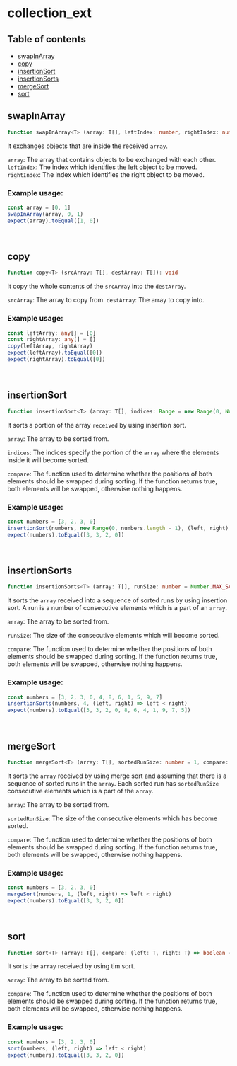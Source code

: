 # collection_ext

## Table of contents
- [swapInArray](https://github.com/ii887522/hydro/blob/master/docs/collection_ext.md#swapInArray)
- [copy](https://github.com/ii887522/hydro/blob/master/docs/collection_ext.md#copy)
- [insertionSort](https://github.com/ii887522/hydro/blob/master/docs/collection_ext.md#insertionSort)
- [insertionSorts](https://github.com/ii887522/hydro/blob/master/docs/collection_ext.md#insertionSorts)
- [mergeSort](https://github.com/ii887522/hydro/blob/master/docs/collection_ext.md#mergeSort)
- [sort](https://github.com/ii887522/hydro/blob/master/docs/collection_ext.md#sort)

## **swapInArray**
```ts
function swapInArray<T> (array: T[], leftIndex: number, rightIndex: number): void
```
It exchanges objects that are inside the received `array`.

`array`: The array that contains objects to be exchanged with each other.
`leftIndex`: The index which identifies the left object to be moved.
`rightIndex`: The index which identifies the right object to be moved.

### **Example usage:**
```ts
const array = [0, 1]
swapInArray(array, 0, 1)
expect(array).toEqual([1, 0])
```
<br />

## **copy**
```ts
function copy<T> (srcArray: T[], destArray: T[]): void
```
It copy the whole contents of the `srcArray` into the `destArray`.

`srcArray`: The array to copy from.
`destArray`: The array to copy into.

### **Example usage:**
```ts
const leftArray: any[] = [0]
const rightArray: any[] = []
copy(leftArray, rightArray)
expect(leftArray).toEqual([0])
expect(rightArray).toEqual([0])
```
<br />

## **insertionSort**
```ts
function insertionSort<T> (array: T[], indices: Range = new Range(0, Number.MAX_SAFE_INTEGER), compare: (left: T, right: T) => boolean = (left, right) => left > right): void
```
It sorts a portion of the array `received` by using insertion sort.

`array`: The array to be sorted from.

`indices`: The indices specify the portion of the `array` where the elements inside it will become sorted.

`compare`: The function used to determine whether the positions of both elements should be swapped during sorting. If the function returns true, both elements will be swapped, otherwise nothing happens.

### **Example usage:**
```ts
const numbers = [3, 2, 3, 0]
insertionSort(numbers, new Range(0, numbers.length - 1), (left, right) => left < right)
expect(numbers).toEqual([3, 3, 2, 0])
```
<br />

## **insertionSorts**
```ts
function insertionSorts<T> (array: T[], runSize: number = Number.MAX_SAFE_INTEGER, compare: (left: T, right: T) => boolean = (left, right) => left > right): void
```
It sorts the `array` received into a sequence of sorted runs by using insertion sort. A run is a number of consecutive elements which is a part of an `array`.

`array`: The array to be sorted from.

`runSize`: The size of the consecutive elements which will become sorted.

`compare`: The function used to determine whether the positions of both elements should be swapped during sorting. If the function returns true, both elements will be swapped, otherwise nothing happens.

### **Example usage:**
```ts
const numbers = [3, 2, 3, 0, 4, 8, 6, 1, 5, 9, 7]
insertionSorts(numbers, 4, (left, right) => left < right)
expect(numbers).toEqual([3, 3, 2, 0, 8, 6, 4, 1, 9, 7, 5])
```
<br />

## **mergeSort**
```ts
function mergeSort<T> (array: T[], sortedRunSize: number = 1, compare: (left: T, right: T) => boolean = (left, right) => left > right): void
```
It sorts the `array` received by using merge sort and assuming that there is a sequence of sorted runs in the `array`. Each sorted run has `sortedRunSize` consecutive elements which is a part of the `array`.

`array`: The array to be sorted from.

`sortedRunSize`: The size of the consecutive elements which has become sorted.

`compare`: The function used to determine whether the positions of both elements should be swapped during sorting. If the function returns true, both elements will be swapped, otherwise nothing happens.

### **Example usage:**
```ts
const numbers = [3, 2, 3, 0]
mergeSort(numbers, 1, (left, right) => left < right)
expect(numbers).toEqual([3, 3, 2, 0])
```
<br />

## **sort**
```ts
function sort<T> (array: T[], compare: (left: T, right: T) => boolean = (left, right) => left > right): void
```
It sorts the `array` received by using tim sort.

`array`: The array to be sorted from.

`compare`: The function used to determine whether the positions of both elements should be swapped during sorting. If the function returns true, both elements will be swapped, otherwise nothing happens.

### **Example usage:**
```ts
const numbers = [3, 2, 3, 0]
sort(numbers, (left, right) => left < right)
expect(numbers).toEqual([3, 3, 2, 0])
```
<br />
